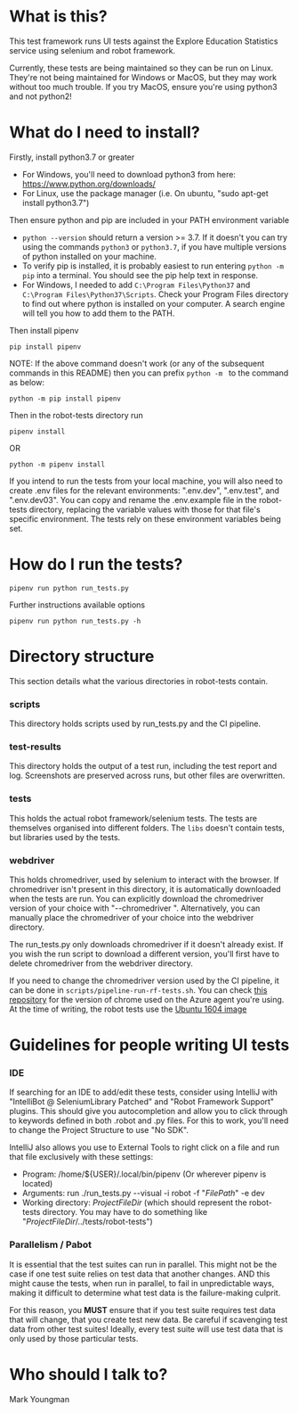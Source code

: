 # What is this?

This test framework runs UI tests against the Explore Education Statistics service using selenium and robot framework.

Currently, these tests are being maintained so they can be run on Linux. They're not being maintained for Windows or MacOS, but they may work without too much trouble. If you try MacOS, ensure you're using python3 and not python2!

# What do I need to install?

Firstly, install python3.7 or greater
   * For Windows, you'll need to download python3 from here: https://www.python.org/downloads/
   * For Linux, use the package manager (i.e. On ubuntu, "sudo apt-get install python3.7")

Then ensure python and pip are included in your PATH environment variable
   * `python --version` should return a version >= 3.7. If it doesn't you can try using the commands `python3` or `python3.7`, if you have multiple versions of python installed on your machine.
   * To verify pip is installed, it is probably easiest to run entering `python -m pip` into a terminal. You should see the pip help text in response.
   * For Windows, I needed to add `C:\Program Files\Python37` and `C:\Program Files\Python37\Scripts`. Check your Program Files directory to find out where python is installed on your computer. A search engine will tell you how to add them to the PATH.
   
Then install pipenv
```
pip install pipenv
```

NOTE: If the above command doesn't work (or any of the subsequent commands in this README) then you can prefix `python -m ` to the command as below:
```
python -m pip install pipenv
```

Then in the robot-tests directory run
```
pipenv install
```
OR
```
python -m pipenv install
```

If you intend to run the tests from your local machine, you will also need to create .env files for the relevant environments: ".env.dev", ".env.test", and ".env.dev03". You can copy and rename the .env.example file in the robot-tests directory, replacing the variable values with those for that file's specific environment. The tests rely on these environment variables being set.


# How do I run the tests?

```
pipenv run python run_tests.py
```

Further instructions available options
```
pipenv run python run_tests.py -h
```

# Directory structure

This section details what the various directories in robot-tests contain.

### scripts
This directory holds scripts used by run\_tests.py and the CI pipeline.

### test-results
This directory holds the output of a test run, including the test report and log. Screenshots are preserved across runs, but other files are overwritten.

### tests
This holds the actual robot framework/selenium tests. The tests are themselves organised into different folders. The `libs` doesn't contain tests, but libraries used by the tests.

### webdriver
This holds chromedriver, used by selenium to interact with the browser. If chromedriver isn't present in this directory, it is automatically downloaded when the tests are run. You can explicitly download the chromedriver version of your choice with "--chromedriver <version>". Alternatively, you can manually place the chromedriver of your choice into the webdriver directory.

The run_tests.py only downloads chromedriver if it doesn't already exist. If you wish the run script to download a different version, you'll first have to delete chromedriver from the webdriver directory.

If you need to change the chromedriver version used by the CI pipeline, it can be done in `scripts/pipeline-run-rf-tests.sh`. You can check [this repository](https://github.com/microsoft/azure-pipelines-image-generation/tree/master/images) for the version of chrome used on the Azure agent you're using. At the time of writing, the robot tests use the [Ubuntu 1604 image](https://github.com/microsoft/azure-pipelines-image-generation/blob/master/images/linux/Ubuntu1604-README.md)


# Guidelines for people writing UI tests

### IDE
If searching for an IDE to add/edit these tests, consider using IntelliJ with "IntelliBot @ SeleniumLibrary Patched" and "Robot Framework Support" plugins. This should give you autocompletion and allow you to click through to keywords defined in both .robot and .py files. For this to work, you'll need to change the Project Structure to use "No SDK".

IntelliJ also allows you use to External Tools to right click on a file and run that file exclusively with these settings:
- Program: /home/${USER}/.local/bin/pipenv   (Or wherever pipenv is located)
- Arguments: run ./run_tests.py --visual -i robot -f "$FilePath$" -e dev
- Working directory: $ProjectFileDir$   (which should represent the robot-tests directory. You may have to do something like "$ProjectFileDir$/../tests/robot-tests")

### Parallelism / Pabot
It is essential that the test suites can run in parallel. This might not be the case if one test suite relies on test data that another changes. AND this might cause the tests, when run in parallel, to fail in unpredictable ways, making it difficult to determine what test data is the failure-making culprit.

For this reason, you **MUST** ensure that if you test suite requires test data that will change, that you create test new data. Be careful if scavenging test data from other test suites! Ideally, every test suite will use test data that is only used by those particular tests.

# Who should I talk to?

Mark Youngman
